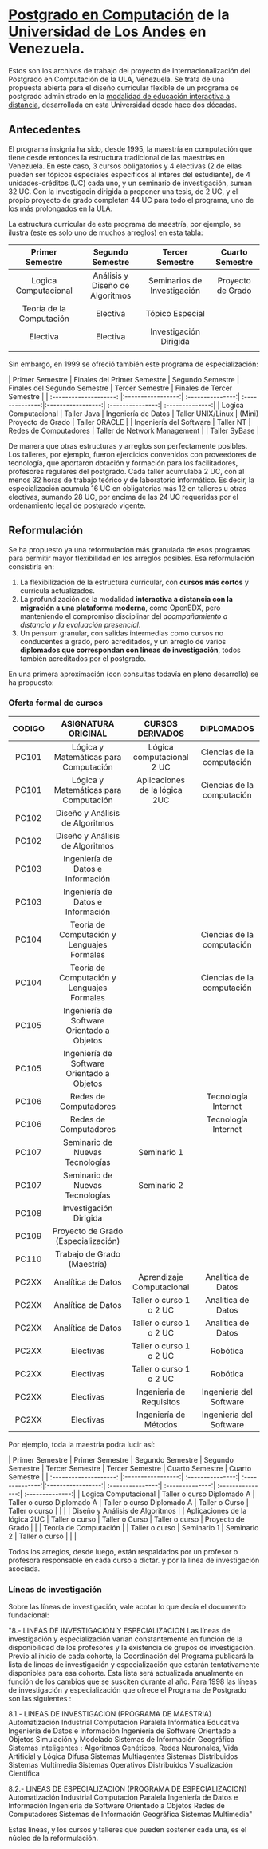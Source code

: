 # [Postgrado en Computación](http://www.pgcomp.ula.ve) de la [Universidad de Los Andes](http://www.ula.ve) en Venezuela.  

Estos son los archivos de trabajo del proyecto de Internacionalización del Postgrado en Computación de la ULA, Venezuela. Se trata de una propuesta abierta para el diseño curricular flexible de un programa de postgrado administrado en la [modalidad de educación interactiva a distancia](http://www.ceidis.ula.ve), desarrollada en esta Universidad desde hace dos décadas. 

## Antecedentes

El programa insignia ha sido, desde 1995, la maestría en computación que tiene desde entonces la estructura tradicional de las maestrías en Venezuela. En este caso, 3 cursos obligatorios y 4 electivas (2 de ellas pueden ser tópicos especiales específicos al interés del estudiante), de 4 unidades-créditos (UC) cada uno, y un seminario de investigación, suman 32 UC. Con la investigacin dirigida a proponer una tesis, de 2 UC, y el propio proyecto de grado completan 44 UC para todo el programa, uno de los más prolongados en la ULA.

La estructura curricular de este programa de maestría, por ejemplo, se ilustra (este es solo uno de muchos arreglos) en esta tabla:

| Primer Semestre        | Segundo Semestre  | Tercer Semestre  | Cuarto Semestre |
| :--------------------: |:-----------------:| :---------------:| :--------------:|
| Logica Computacional              | Análisis y Diseño de Algoritmos | Seminarios de Investigación | Proyecto de Grado |
| Teoría de la Computación          | Electiva                        |   Tópico Especial           | |
| Electiva                          | Electiva                        | Investigación Dirigida      | |
|                                   |                                 |                             | |

Sin embargo, en 1999 se ofreció también este programa de especialización:

| Primer Semestre        | Finales del Primer Semestre | Segundo Semestre  | Finales del Segundo Semestre | Tercer Semestre  | Finales de Tercer Semestre |
| :--------------------: |:-----------------:| :---------------:| :--------------:|:-----------------:| :---------------:| :--------------:|
| Logica Computacional              | Taller Java | Ingeniería de Datos   | Taller UNIX/Linux            | (Mini) Proyecto de Grado | Taller ORACLE |
| Ingeniería del Software           | Taller NT   | Redes de Computadores | Taller de Network Management |                       | Taller SyBase |

De manera que otras estructuras y arreglos son perfectamente posibles. Los talleres, por ejemplo, fueron ejercicios convenidos con proveedores de tecnología, que aportaron dotación y formación para los facilitadores, profesores regulares del postgrado. Cada taller acumulaba 2 UC, con al menos 32 horas de trabajo teórico y de laboratorio informático. Es decir, la especialización acumula 16 UC en obligatorias más 12 en talleres u otras electivas, sumando 28 UC, por encima de las 24 UC requeridas por el ordenamiento legal de postgrado vigente.

## Reformulación

Se ha propuesto ya una reformulación más granulada de esos programas para permitir mayor flexibilidad en los arreglos posibles. Esa reformulación consistiría en:

1. La flexibilización de la estructura curricular, con **cursos más cortos** y curricula actualizados.
2. La profundización de la modalidad **interactiva a distancia con la migración a una plataforma moderna**, como OpenEDX, pero manteniendo el compromiso disciplinar del *acompañamiento a distancia y la evaluación presencial*.
3. Un pensum granular, con salidas intermedias como cursos no conducentes a grado, pero acreditados, y un arreglo de varios **diplomados que correspondan con líneas de investigación**, todos también acreditados por el postgrado.

En una primera aproximación (con consultas todavía en pleno desarrollo) se ha propuesto:

### Oferta formal de cursos

| CODIGO | ASIGNATURA ORIGINAL  | CURSOS DERIVADOS | DIPLOMADOS |
| :--------------------: |:-----------------:| :---------------:| :---------------:|
| PC101  | Lógica y Matemáticas para Computación      | Lógica computacional  2 UC      | Ciencias de la computación |
| PC101  | Lógica y Matemáticas para Computación      | Aplicaciones de la lógica  2UC  | Ciencias de la computación |
| PC102  | Diseño y Análisis de Algoritmos            |                                 | |
| PC102  | Diseño y Análisis de Algoritmos            |                                 | |
| PC103  | Ingeniería de Datos e Información          |                                 | |
| PC103  | Ingeniería de Datos e Información          |                                 | |
| PC104  | Teoría de Computación y Lenguajes Formales |                                 | Ciencias de la computación |
| PC104  | Teoría de Computación y Lenguajes Formales |                                 | Ciencias de la computación |
| PC105  | Ingeniería de Software Orientado a Objetos |                                 | |
| PC105  | Ingeniería de Software Orientado a Objetos |                                 | |
| PC106  | Redes de Computadores                      |                                 | Tecnología Internet |
| PC106  | Redes de Computadores                      |                                 | Tecnología Internet |
| PC107  | Seminario de Nuevas Tecnologías            |   Seminario 1                   | |
| PC107  | Seminario de Nuevas Tecnologías            |   Seminario 2                   | |
| PC108  | Investigación Dirigida                     |                                 | |
| PC109  | Proyecto de Grado (Especialización)        |                                 | |
| PC110  | Trabajo de Grado (Maestría)                |                                 | |
| PC2XX  | Analítica de Datos                         |   Aprendizaje Computacional     | Analítica de Datos  |
| PC2XX  | Analítica de Datos                         |   Taller o curso 1 o 2 UC       | Analítica de Datos  |
| PC2XX  | Analítica de Datos                         |   Taller o curso 1 o 2 UC       | Analítica de Datos  |
| PC2XX  | Electivas                                  |   Taller o curso 1 o 2 UC       | Robótica |
| PC2XX  | Electivas                                  |   Taller o curso 1 o 2 UC       | Robótica |
| PC2XX  | Electivas                                  |   Ingenieria de Requisitos      | Ingeniería del Software |
| PC2XX  | Electivas                                  |   Ingeniería de Métodos         | Ingeniería del Software |


Por ejemplo, toda la maestria podra lucir así:

| Primer Semestre        |  Primer Semestre | Segundo Semestre  | Segundo Semestre | Tercer Semestre  | Tercer Semestre | Cuarto Semestre  | Cuarto Semestre |
| :--------------------: |:-----------------:| :---------------:| :--------------:|:-----------------:| :---------------:| :--------------:| :---------------:| :--------------:|
| Logica Computacional              | Taller o curso Diplomado A |  Taller o curso Diplomado A  | Taller o curso Diplomado A    |  Taller o Curso | Taller o curso |  | |
| Diseño y Análisis de Algoritmos   |                | Aplicaciones de la lógica  2UC   | Taller o curso    |  Taller o Curso | Taller o curso | Proyecto de Grado | |
|  Teoría de Computación            |                |   Taller o curso    | Seminario 1       |  Seminario 2 | Taller o curso |  | |

Todos los arreglos, desde luego, están respaldados por un profesor o profesora responsable en cada curso a dictar.
y por la línea de investigación asociada. 

### Líneas de investigación

Sobre las líneas de investigación, vale acotar lo que decía el documento fundacional:

"8.- LINEAS DE INVESTIGACION Y ESPECIALIZACION 
Las líneas de investigación y especialización varían constantemente en función de la disponibilidad de los profesores y la existencia de grupos de investigación. Previo al inicio de cada cohorte, la Coordinación del Programa publicará la lista de líneas de investigación y especialización que estarán tentativamente disponibles para esa cohorte. Esta lista será actualizada anualmente en función de los cambios que se susciten durante al año.
Para 1998 las líneas de investigación y especialización que ofrece el Programa de Postgrado son las siguientes :

8.1.- LINEAS DE INVESTIGACION (PROGRAMA DE MAESTRIA)
Automatización Industrial
Computación Paralela 
Informática Educativa
Ingeniería de Datos e Información
Ingeniería de Software Orientado a Objetos 
Simulación y Modelado
Sistemas de Información Geográfica
Sistemas Inteligentes : Algoritmos Genéticos, Redes Neuronales, Vida Artificial y Lógica Difusa
Sistemas Multiagentes
Sistemas Distribuidos
Sistemas Multimedia
Sistemas Operativos Distribuidos
Visualización Científica

8.2.- LINEAS DE ESPECIALIZACION (PROGRAMA DE ESPECIALIZACION)
Automatización Industrial
Computación Paralela
Ingeniería de Datos e Información
Ingeniería de Software Orientado a Objetos
Redes de Computadores
Sistemas de Información Geográfica
Sistemas Multimedia"

Estas líneas, y los cursos y talleres que pueden sostener cada una, es el núcleo de la reformulación. 

